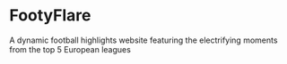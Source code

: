 # FootyFlare
A dynamic football highlights website featuring the electrifying moments from the top 5 European leagues
